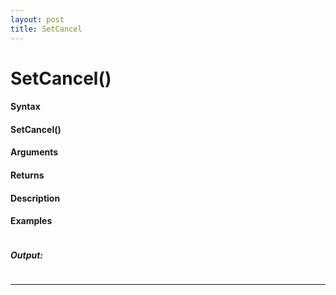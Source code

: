 ```yaml
---
layout: post
title: SetCancel
---
```


# SetCancel()


#### Syntax

#### SetCancel()

#### Arguments

#### Returns

#### Description

#### Examples

```

```

##### Output:

```

```

---